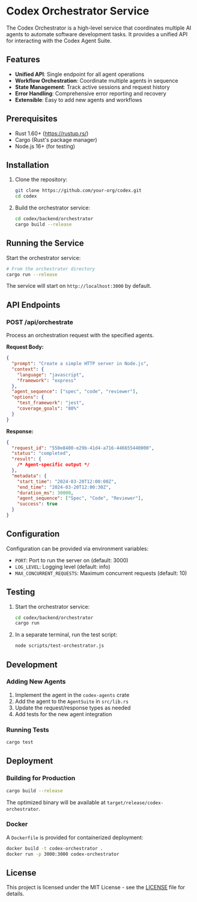 # Codex Orchestrator Service

The Codex Orchestrator is a high-level service that coordinates multiple AI agents to automate software development tasks. It provides a unified API for interacting with the Codex Agent Suite.

## Features

- **Unified API**: Single endpoint for all agent operations
- **Workflow Orchestration**: Coordinate multiple agents in sequence
- **State Management**: Track active sessions and request history
- **Error Handling**: Comprehensive error reporting and recovery
- **Extensible**: Easy to add new agents and workflows

## Prerequisites

- Rust 1.60+ (https://rustup.rs/)
- Cargo (Rust's package manager)
- Node.js 16+ (for testing)

## Installation

1. Clone the repository:
   ```bash
   git clone https://github.com/your-org/codex.git
   cd codex
   ```

2. Build the orchestrator service:
   ```bash
   cd codex/backend/orchestrator
   cargo build --release
   ```

## Running the Service

Start the orchestrator service:

```bash
# From the orchestrator directory
cargo run --release
```

The service will start on `http://localhost:3000` by default.

## API Endpoints

### POST /api/orchestrate

Process an orchestration request with the specified agents.

**Request Body:**
```json
{
  "prompt": "Create a simple HTTP server in Node.js",
  "context": {
    "language": "javascript",
    "framework": "express"
  },
  "agent_sequence": ["spec", "code", "reviewer"],
  "options": {
    "test_framework": "jest",
    "coverage_goals": "80%"
  }
}
```

**Response:**
```json
{
  "request_id": "550e8400-e29b-41d4-a716-446655440000",
  "status": "completed",
  "result": {
    /* Agent-specific output */
  },
  "metadata": {
    "start_time": "2024-03-20T12:00:00Z",
    "end_time": "2024-03-20T12:00:30Z",
    "duration_ms": 30000,
    "agent_sequence": ["Spec", "Code", "Reviewer"],
    "success": true
  }
}
```

## Configuration

Configuration can be provided via environment variables:

- `PORT`: Port to run the server on (default: 3000)
- `LOG_LEVEL`: Logging level (default: info)
- `MAX_CONCURRENT_REQUESTS`: Maximum concurrent requests (default: 10)

## Testing

1. Start the orchestrator service:
   ```bash
   cd codex/backend/orchestrator
   cargo run
   ```

2. In a separate terminal, run the test script:
   ```bash
   node scripts/test-orchestrator.js
   ```

## Development

### Adding New Agents

1. Implement the agent in the `codex-agents` crate
2. Add the agent to the `AgentSuite` in `src/lib.rs`
3. Update the request/response types as needed
4. Add tests for the new agent integration

### Running Tests

```bash
cargo test
```

## Deployment

### Building for Production

```bash
cargo build --release
```

The optimized binary will be available at `target/release/codex-orchestrator`.

### Docker

A `Dockerfile` is provided for containerized deployment:

```bash
docker build -t codex-orchestrator .
docker run -p 3000:3000 codex-orchestrator
```

## License

This project is licensed under the MIT License - see the [LICENSE](LICENSE) file for details.
